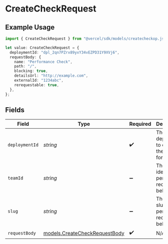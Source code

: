 # CreateCheckRequest

## Example Usage

```typescript
import { CreateCheckRequest } from "@vercel/sdk/models/createcheckop.js";

let value: CreateCheckRequest = {
  deploymentId: "dpl_2qn7PZrx89yxY34vEZPD31Y9XVj6",
  requestBody: {
    name: "Performance Check",
    path: "/",
    blocking: true,
    detailsUrl: "http://example.com",
    externalId: "1234abc",
    rerequestable: true,
  },
};
```

## Fields

| Field                                                                | Type                                                                 | Required                                                             | Description                                                          | Example                                                              |
| -------------------------------------------------------------------- | -------------------------------------------------------------------- | -------------------------------------------------------------------- | -------------------------------------------------------------------- | -------------------------------------------------------------------- |
| `deploymentId`                                                       | *string*                                                             | :heavy_check_mark:                                                   | The deployment to create the check for.                              | dpl_2qn7PZrx89yxY34vEZPD31Y9XVj6                                     |
| `teamId`                                                             | *string*                                                             | :heavy_minus_sign:                                                   | The Team identifier to perform the request on behalf of.             |                                                                      |
| `slug`                                                               | *string*                                                             | :heavy_minus_sign:                                                   | The Team slug to perform the request on behalf of.                   |                                                                      |
| `requestBody`                                                        | [models.CreateCheckRequestBody](../models/createcheckrequestbody.md) | :heavy_check_mark:                                                   | N/A                                                                  |                                                                      |